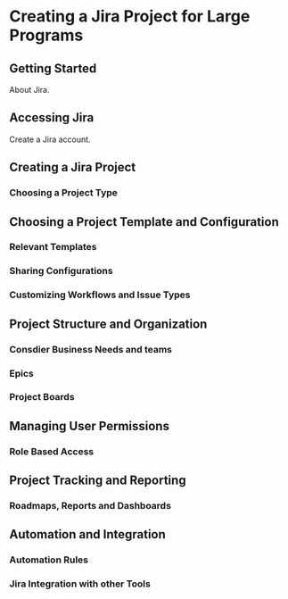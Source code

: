 # Creating a Jira Project for Large Programs

## Getting Started
About Jira.

## Accessing Jira 
Create a Jira account.

## Creating a Jira Project
### Choosing a Project Type

## Choosing a Project Template and Configuration
### Relevant Templates
### Sharing Configurations
### Customizing Workflows and Issue Types

## Project Structure and Organization 
### Consdier Business Needs and teams
### Epics
### Project Boards

## Managing User Permissions
### Role Based Access

## Project Tracking and Reporting
### Roadmaps, Reports and Dashboards

## Automation and Integration
### Automation Rules
### Jira Integration with other Tools
